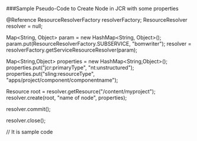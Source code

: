 ###Sample Pseudo-Code to Create Node in JCR with some properties

@Reference
ResourceResolverFactory resolverFactory;
ResourceResolver resolver = null;

Map<String, Object> param = new HashMap<String, Object>();
param.put(ResourceResolverFactory.SUBSERVICE, "bomwriter");
resolver = resolverFactory.getServiceResourceResolver(param);

Map<String,Object> properties = new HashMap<String,Object>();
properties.put("jcr:primaryType", "nt:unstructured");
properties.put("sling:resourceType", "apps/project/component/componentname");

Resource root = resolver.getResource("/content/myproject");
resolver.create(root, "name of node", properties);

resolver.commit();

resolver.close();


// It is sample code 
